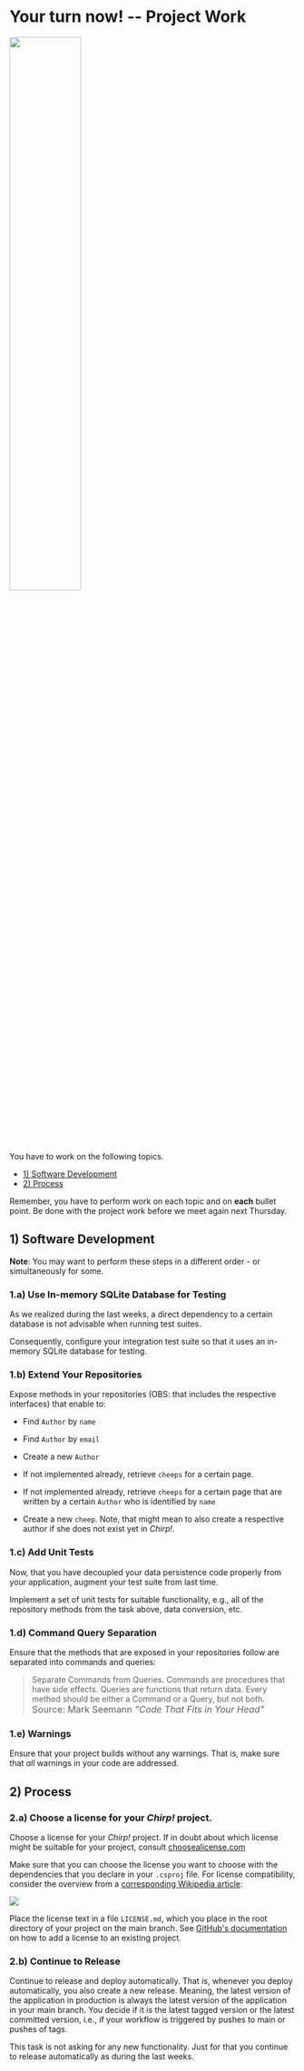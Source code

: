 # Your turn now! -- Project Work

<img src="https://media.giphy.com/media/13GIgrGdslD9oQ/giphy.gif" width=50%/>

You have to work on the following topics.

  - [1) Software Development](#1-software-development)
  - [2) Process](#2-process)

Remember, you have to perform work on each topic and on **each** bullet point.
Be done with the project work before we meet again next Thursday.


## 1) Software Development

**Note**: You may want to perform these steps in a different order - or simultaneously for some.

### 1.a) Use In-memory SQLite Database for Testing

As we realized during the last weeks, a direct dependency to a certain database is not advisable when running test suites.

Consequently, configure your integration test suite so that it uses an in-memory SQLite database for testing.

### 1.b) Extend Your Repositories

Expose methods in your repositories (OBS: that includes the respective interfaces) that enable to:

- Find `Author` by `name`
- Find `Author` by `email`
- Create a new `Author`

- If not implemented already, retrieve `cheeps` for a certain page.
- If not implemented already, retrieve `cheeps` for a certain page that are written by a certain `Author` who is identified by `name`
- Create a new `cheep`. Note, that might mean to also create a respective author if she does not exist yet in _Chirp!_.

### 1.c) Add Unit Tests

Now, that you have decoupled your data persistence code properly from your application, augment your test suite from last time.

Implement a set of unit tests for suitable functionality, e.g., all of the repository methods from the task above, data conversion, etc.

### 1.d) Command Query Separation

Ensure that the methods that are exposed in your repositories follow are separated into commands and queries:

> Separate Commands from Queries. Commands are procedures that have side effects. Queries are functions that return data. Every method should be either a Command or a Query, but not both.<font size=3>
Source: Mark Seemann <i>"Code That Fits in Your Head"</i>
</font>

### 1.e) Warnings

Ensure that your project builds without any warnings.
That is, make sure that *all* warnings in your code are addressed.


## 2) Process

### 2.a) Choose a license for your _Chirp!_ project.

Choose a license for your _Chirp!_ project.
If in doubt about which license might be suitable for your project, consult [choosealicense.com](https://choosealicense.com/)

Make sure that you can choose the license you want to choose with the dependencies that you declare in your `.csproj` file.
For license compatibility, consider the overview from a [corresponding Wikipedia article](https://en.wikipedia.org/w/index.php?title=License_compatibility&section=3#Compatibility_of_FOSS_licenses):

![](https://upload.wikimedia.org/wikipedia/commons/thumb/2/2b/Floss-license-slide-image.svg/2880px-Floss-license-slide-image.svg.png)

Place the license text in a file `LICENSE.md`, which you place in the root directory of your project on the main branch.
See [GitHub's documentation](https://docs.github.com/en/communities/setting-up-your-project-for-healthy-contributions/adding-a-license-to-a-repository) on how to add a license to an existing project.

### 2.b) Continue to Release

Continue to release and deploy automatically.
That is, whenever you deploy automatically, you also create a new release.
Meaning, the latest version of the application in production is always the latest version of the application in your main branch.
You decide if it is the latest tagged version or the latest committed version, i.e., if your workflow is triggered by pushes to main or pushes of tags.

This task is not asking for any new functionality.
Just for that you continue to release automatically as during the last weeks.
